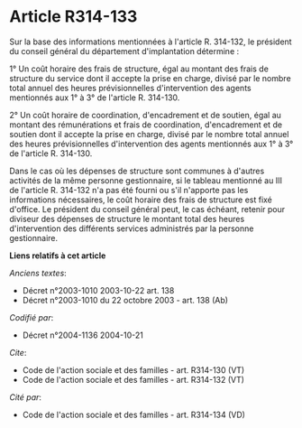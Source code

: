 # Article R314-133

Sur la base des informations mentionnées à l'article R. 314-132, le président du conseil général du département
d'implantation détermine : 

1° Un coût horaire des frais de structure, égal au montant des frais de structure du service dont il accepte la prise en
charge, divisé par le nombre total annuel des heures prévisionnelles d'intervention des agents mentionnés aux 1° à 3° de
l'article R. 314-130.

2° Un coût horaire de coordination, d'encadrement et de soutien, égal au montant des rémunérations et frais de coordination,
d'encadrement et de soutien dont il accepte la prise en charge, divisé par le nombre total annuel des heures prévisionnelles
d'intervention des agents mentionnés aux 1° à 3° de l'article R. 314-130.

Dans le cas où les dépenses de structure sont communes à d'autres activités de la même personne gestionnaire, si le tableau
mentionné au III de l'article R. 314-132 n'a pas été fourni ou s'il n'apporte pas les informations nécessaires, le coût
horaire des frais de structure est fixé d'office. Le président du conseil général peut, le cas échéant, retenir pour diviseur
des dépenses de structure le montant total des heures d'intervention des différents services administrés par la personne
gestionnaire.

**Liens relatifs à cet article**

_Anciens textes_:

  - Décret n°2003-1010 2003-10-22 art. 138
  - Décret n°2003-1010 du 22 octobre 2003 - art. 138 (Ab)

_Codifié par_:

  - Décret n°2004-1136 2004-10-21

_Cite_:

  - Code de l'action sociale et des familles - art. R314-130 (VT)
  - Code de l'action sociale et des familles - art. R314-132 (VT)

_Cité par_:

  - Code de l'action sociale et des familles - art. R314-134 (VD)
